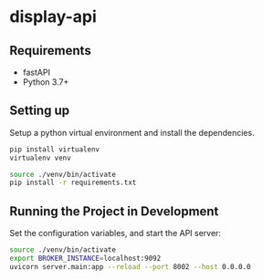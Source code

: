 # display-api

## Requirements

* fastAPI
* Python 3.7+

## Setting up
Setup a python virtual environment and install the dependencies.

```bash
pip install virtualenv
virtualenv venv

source ./venv/bin/activate
pip install -r requirements.txt
```

## Running the Project in Development

Set the configuration variables, and start the API server:

```bash
source ./venv/bin/activate
export BROKER_INSTANCE=localhost:9092
uvicorn server.main:app --reload --port 8002 --host 0.0.0.0

```